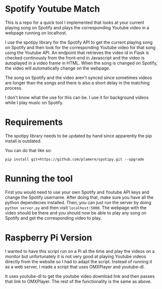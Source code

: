 # Spotify Youtube Match

This is a repo for a quick tool I implemented that looks at your current playing song on Spotify and plays the corresponding Youtube video in a webpage running on localhost.

I use the spotipy library for the Spotify API to get the current playing song on Spotify and then look for the corresponding Youtube video for that song using the Youtube API. An endpoint that retrieves the video id in Flask is checked continously from the front-end in Javascript and the video is autoplayed in a video frame in HTML. 
When the song is changed on Spotify, the video will automatically change on the webpage.

The song on Spotify and the video aren't synced since sometimes videos are longer than the songs and there is also a short delay in the matching process.

I don't know what the use for this can be. I use it for background videos while I play music on Spotify.

# Requirements
The spotipy library needs to be updated by hand since apparently the pip install is outdated.

You can do that like so:

`pip install git+https://github.com/plamere/spotipy.git --upgrade`

# Running the tool
First you would need to use your own Spotify and Youtube API keys and change the Spotify username. After doing that, make sure you have all the python dependecies installed. Then, you can just run the server by doing `python server.py` and then visit `localhost:5000`. The webpage with the video should be there and you should now be able to play any song on Spotify and get the corresponding video to play.

# Raspberry Pi Version
I wanted to have this script run on a Pi all the time and play the videos on a monitor but unfortunately it is not very good at playing Youtube videos directly from the website so I had to adapt the script. Instead of running it as a web server, I made a script that uses OMXPlayer and youtube-dl.

It uses youtube-dl to get the youtube video download link and then passes that link to OMXPlayer. The rest of the functionality is the same as above.
